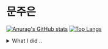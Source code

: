 # 문주은
[![Anurag's GitHub stats](https://github-readme-stats.vercel.app/api?username=jueuncookie)](https://github.com/anuraghazra/github-readme-stats)
[![Top Langs](https://github-readme-stats.vercel.app/api/top-langs/?username=jueuncookie)](https://github.com/anuraghazra/github-readme-stats)
<details>
<summary>What I did ..</summary>
<div markdown="1">
  
## Machine-Learning
![machine](https://github.com/jueuncookie/jueuncookie/blob/main/img/machine-learning.png)

## Java programming
## KU CCC Web Study
![web](https://github.com/jueuncookie/jueuncookie/blob/main/img/web-study.png)

## KU BANK Application
[쿠뱅크 ovenapp](https://ovenapp.io/project/BmA4yvnQ02mVNATqU2TNUWQ2by4JuDE6#PTfRH)

## Android study
![android1](https://github.com/jueuncookie/jueuncookie/blob/main/img/android1.png)

![android](https://github.com/jueuncookie/jueuncookie/blob/main/img/android2.png)

## Python study
</div>
</details>
